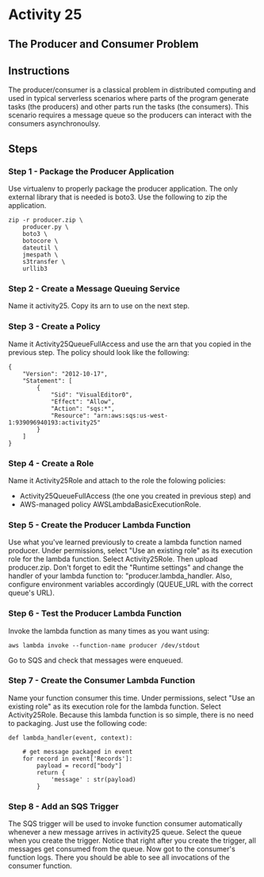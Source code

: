 # Activity 25

## The Producer and Consumer Problem

## Instructions

The producer/consumer is a classical problem in distributed computing and used in typical serverless scenarios where parts of the program generate tasks (the producers) and other parts run the tasks (the consumers). This scenario requires a message queue so the producers can interact with the consumers asynchronoulsy. 
 
## Steps

### Step 1 - Package the Producer Application

Use virtualenv to properly package the producer application. The only external library that is needed is boto3. Use the following to zip the application. 

```
zip -r producer.zip \
    producer.py \
    boto3 \
    botocore \
    dateutil \
    jmespath \
    s3transfer \
    urllib3
```

### Step 2 - Create a Message Queuing Service 

Name it activity25. Copy its arn to use on the next step. 

### Step 3 - Create a Policy 

Name it Activity25QueueFullAccess and use the arn that you copied in the previous step. The policy should look like the following: 

```
{
    "Version": "2012-10-17",
    "Statement": [
        {
            "Sid": "VisualEditor0",
            "Effect": "Allow",
            "Action": "sqs:*",
            "Resource": "arn:aws:sqs:us-west-1:939096940193:activity25"
        }
    ]
}
```

### Step 4 - Create a Role

Name it Activity25Role and attach to the role the folowing policies: 

* Activity25QueueFullAccess (the one you created in previous step) and 
* AWS-managed policy AWSLambdaBasicExecutionRole. 

### Step 5 - Create the Producer Lambda Function

Use what you've learned previously to create a lambda function named producer. Under permissions, select "Use an existing role" as its execution role for the lambda function. Select Activity25Role. Then upload producer.zip.  Don't forget to edit the "Runtime settings" and change the handler of your lambda function to: "producer.lambda_handler. Also, configure environment variables accordingly (QUEUE_URL with the correct queue's URL).

### Step 6 - Test the Producer Lambda Function 

Invoke the lambda function as many times as you want using: 

```
aws lambda invoke --function-name producer /dev/stdout
```

Go to SQS and check that messages were enqueued. 

### Step 7 - Create the Consumer Lambda Function

Name your function consumer this time. Under permissions, select "Use an existing role" as its execution role for the lambda function. Select Activity25Role. Because this lambda function is so simple, there is no need to packaging. Just use the following code: 

```
def lambda_handler(event, context):

    # get message packaged in event
    for record in event['Records']:
        payload = record["body"]
        return { 
            'message' : str(payload)
        }
```

### Step 8 - Add an SQS Trigger 

The SQS trigger will be used to invoke function consumer automatically whenever a new message arrives in activity25 queue. Select the queue when you create the trigger. Notice that right after you create the trigger, all messages get consumed from the queue. Now got to the consumer's function logs. There you should be able to see all invocations of the consumer function.  
